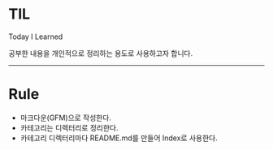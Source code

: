 # TIL
Today I Learned

공부한 내용을 개인적으로 정리하는 용도로 사용하고자 합니다.

-----

# Rule
- 마크다운(GFM)으로 작성한다.
- 카테고리는 디렉터리로 정리한다.
- 카테고리 디렉터리마다 README.md를 만들어 Index로 사용한다.
